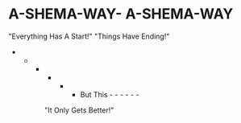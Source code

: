# A-SHEMA-WAY-   A-SHEMA-WAY
  "Everything Has A Start!" 
    "Things Have Ending!" 
 - - - - - - But This - - - - - - 

       "It Only Gets Better!" 
